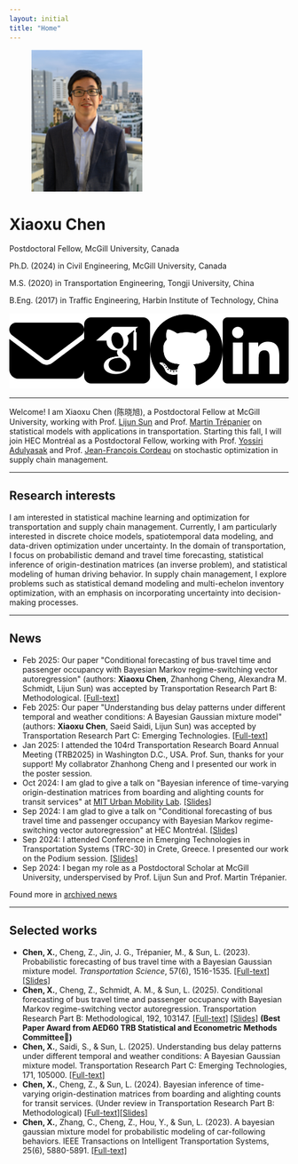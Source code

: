 ```yaml
---
layout: initial
title: "Home"
---
```


<figure class="left">
  <img src="assets\images\xiaoxu2.jpeg" width="200" alt="My portrait"/>
<!--   <figcaption>. </figcaption> -->
</figure>

# Xiaoxu Chen

Postdoctoral Fellow, McGill University, Canada

Ph.D. (2024) in Civil Engineering, McGill University, Canada

M.S. (2020) in Transportation Engineering, Tongji University, China

B.Eng. (2017) in Traffic Engineering, Harbin Institute of Technology, China

<div style="display: flex; align-items: center;">
<a href="mailto:xiaoxu.chen@mcgill.ca" target="_blank">
<img src="assets\images\envelope-solid.svg" alt="Email" class="icon" title="Email me" style="margin-right:10px">
</a>

<a href="https://scholar.google.com/citations?user=PveVQZsAAAAJ&hl=en" target="_blank">
<img src="assets\images\google-scholar-square.svg" alt="Google Scholar" class="icon" title="Visit Google Scholar" style="margin-right:10px">
</a>

<a href="https://github.com/xiaoxuchen" target="_blank">
<img src="assets\images\github-brands-solid.svg" alt="GitHub" class="icon" title="Visit GitHub" style="margin-right:10px">
</a>

<a href="https://www.linkedin.com/in/xiaoxu-chen/" target="_blank">
<img src="assets\images\linkedin-brands-solid.svg" alt="LinkedIn" class="icon" title="Visit LinkedIn" style="margin-right:10px">
</a>
</div>

--------------

<!-- <br> -->
Welcome! I am Xiaoxu Chen (陈晓旭), a Postdoctoral Fellow at McGill University, working with Prof. [Lijun Sun](https://lijunsun.github.io/) and Prof. [Martin Trépanier](https://www.polymtl.ca/expertises/en/trepanier-martin) on statistical models with applications in transportation. Starting this fall, I will join HEC Montréal as a Postdoctoral Fellow, working with Prof. [Yossiri Adulyasak](https://sites.google.com/site/ayossiri/home) and Prof. [Jean-François Cordeau](https://www.hec.ca/en/profs/jean-francois.cordeau.html) on stochastic optimization in supply chain management.

--------------

## Research interests

I am interested in statistical machine learning and optimization for transportation and supply chain management. Currently, I am particularly interested in discrete choice models, spatiotemporal data modeling, and data-driven optimization under uncertainty. In the domain of transportation, I focus on probabilistic demand and travel time forecasting, statistical inference of origin-destination matrices (an inverse problem), and statistical modeling of human driving behavior. In supply chain management, I explore problems such as statistical demand modeling and multi-echelon inventory optimization, with an emphasis on incorporating uncertainty into decision-making processes.

-------------
## News
- Feb 2025: Our paper "Conditional forecasting of bus travel time and passenger occupancy with Bayesian Markov regime-switching vector autoregression" (authors: **Xiaoxu Chen**, Zhanhong Cheng, Alexandra M. Schmidt, Lijun Sun) was accepted by Transportation Research Part B: Methodological. [[Full-text]](https://www.sciencedirect.com/science/article/pii/S0191261524002716)
- Feb 2025: Our paper "Understanding bus delay patterns under different temporal and weather conditions: A Bayesian Gaussian mixture model" (authors: **Xiaoxu Chen**, Saeid Saidi, Lijun Sun) was accepted by Transportation Research Part C: Emerging Technologies. [[Full-text]](https://www.sciencedirect.com/science/article/pii/S0968090X2500004X)
- Jan 2025: I attended the 104rd Transportation Research Board Annual Meeting (TRB2025) in Washington D.C., USA. Prof. Sun, thanks for your support! My collabrator Zhanhong Cheng and I presented our work in the poster session.
- Oct 2024: I am glad to give a talk on "Bayesian inference of time-varying origin-destination matrices from boarding and alighting counts for transit services" at [MIT Urban Mobility Lab](https://mobility.mit.edu/). [[Slides]](assets\files\MIT_Xiaoxu_notes2.pdf)
- Sep 2024: I am glad to give a talk on "Conditional forecasting of bus travel time and passenger occupancy with Bayesian Markov regime-switching vector autoregression" at HEC Montréal. [[Slides]](assets\files\HEC_Xiaoxu_Bus_HMM_Slides.pdf)
- Sep 2024: I attended Conference in Emerging Technologies in Transportation Systems (TRC-30) in Crete, Greece. I presented our work on the Podium session. [[Slides]](assets\files\MIT_Xiaoxu_notes2.pdf)
- Sep 2024: I began my role as a Postdoctoral Scholar at McGill University, underspervised by Prof. Lijun Sun and Prof. Martin Trépanier.

Found more in [archived news](_pages/News.md)

-------------
## Selected works
- **Chen, X.**, Cheng, Z., Jin, J. G., Trépanier, M., & Sun, L. (2023). Probabilistic forecasting of bus travel time with a Bayesian Gaussian mixture model. *Transportation Science*, 57(6), 1516-1535. [[Full-text]](https://pubsonline.informs.org/doi/abs/10.1287/trsc.2022.0214) [[Slides]](assets\files\BayesianGMM_caspt.pdf)
- **Chen, X.**, Cheng, Z., Schmidt, A. M., & Sun, L. (2025). Conditional forecasting of bus travel time and passenger occupancy with Bayesian Markov regime-switching vector autoregression. Transportation Research Part B: Methodological, 192, 103147. [[Full-text]](https://www.sciencedirect.com/science/article/pii/S0191261524002716) [[Slides]](assets\files\HEC_Xiaoxu_Bus_HMM_Slides.pdf) **(Best Paper Award from AED60 TRB Statistical and Econometric Methods Committee🏅)**
- **Chen, X.**, Saidi, S., & Sun, L. (2025). Understanding bus delay patterns under different temporal and weather conditions: A Bayesian Gaussian mixture model. Transportation Research Part C: Emerging Technologies, 171, 105000. [[Full-text]](https://www.sciencedirect.com/science/article/pii/S0968090X2500004X)
- **Chen, X.**, Cheng, Z., & Sun, L. (2024). Bayesian inference of time-varying origin-destination matrices from boarding and alighting counts for transit services. (Under review in Transportation Research Part B: Methodological) [[Full-text]](https://arxiv.org/abs/2403.04742)[[Slides]](assets\files\MIT_Xiaoxu_notes2.pdf)
- **Chen, X.**, Zhang, C., Cheng, Z., Hou, Y., & Sun, L. (2023). A bayesian gaussian mixture model for probabilistic modeling of car-following behaviors. IEEE Transactions on Intelligent Transportation Systems, 25(6), 5880-5891. [[Full-text]](https://ieeexplore.ieee.org/abstract/document/10337758?casa_token=5Xgxq2S6QnwAAAAA:0NUn5lq7-B-XM275000HoFgfnfDKSZ8uMGWEQJ0dSa9vXgh-_WVuJwqjbWfgABggGyvl1AnnTno)
